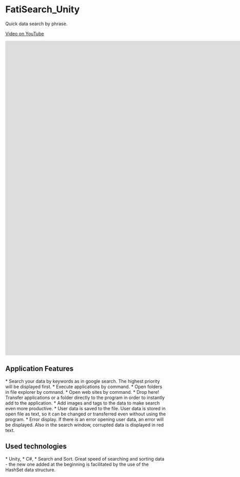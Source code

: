 # FatiSearch_Unity
Quick data search by phrase.

<a href="https://www.youtube.com/embed/9hkBBSPFAek">Video on YouTube</a>
<iframe width="1880" height="980" src="https://www.youtube.com/embed/9hkBBSPFAek" title="YouTube video player" frameborder="0" allow="accelerometer; autoplay; clipboard-write; encrypted-media; gyroscope; picture-in-picture" allowfullscreen></iframe>

<h2>Application Features</h2>
* Search your data by keywords as in google search.
The highest priority will be displayed first.
* Execute applications by command.
* Open folders in file explorer by comnand.
* Open web sites by command.
* Drop here!
Transfer applications or a folder directly to the program in order to instantly add to the application.
* Add images and tags to the data to make search even more productive.
* User data is saved to the file.
User data is stored in open file as text, so it can be changed or transferred even without using the program.
* Error display.
If there is an error opening user data, an error will be displayed.
Also in the search window, corrupted data is displayed in red text.

<h2>Used technologies</h2>
* Unity,
* C#,
* Search and Sort.
Great speed of searching and sorting data - the new one added at the beginning is facilitated by the use of the HashSet data structure.
